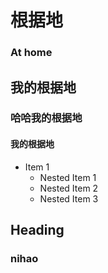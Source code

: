 # 根据地

### At home


## 我的根据地

### 哈哈我的根据地

#### 我的根据地   

* Item 1
  * Nested Item 1
  * Nested Item 2
  * Nested Item 3


## Heading

### nihao 
